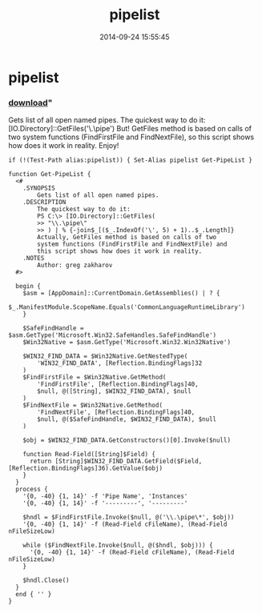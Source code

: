 ﻿---
pid:            5461
parent:         0
children:       
poster:         greg zakharov
title:          pipelist
date:           2014-09-24 15:55:45
format:         posh
---

# pipelist

### [download](5461.ps1)"

Gets list of all open named pipes. The quickest way to do it:
[IO.Directory]::GetFiles('\\.\pipe\')
But! GetFiles method is based on calls of two system functions (FindFirstFile and FindNextFile), so this script shows how does it work in reality.
Enjoy!

```posh
if (!(Test-Path alias:pipelist)) { Set-Alias pipelist Get-PipeList }

function Get-PipeList {
  <#
    .SYNOPSIS
        Gets list of all open named pipes.
    .DESCRIPTION
        The quickest way to do it:
        PS C:\> [IO.Directory]::GetFiles(
        >> "\\.\pipe\"
        >> ) | % {-join$_[($_.IndexOf('\', 5) + 1)..$_.Length]}
        Actually, GetFiles method is based on calls of two
        system functions (FindFirstFile and FindNextFile) and
        this script shows how does it work in reality.
    .NOTES
        Author: greg zakharov
  #>
  
  begin {
    $asm = [AppDomain]::CurrentDomain.GetAssemblies() | ? {
      $_.ManifestModule.ScopeName.Equals('CommonLanguageRuntimeLibrary')
    }
    
    $SafeFindHandle = $asm.GetType('Microsoft.Win32.SafeHandles.SafeFindHandle')
    $Win32Native = $asm.GetType('Microsoft.Win32.Win32Native')
    
    $WIN32_FIND_DATA = $Win32Native.GetNestedType(
        'WIN32_FIND_DATA', [Reflection.BindingFlags]32
    )
    $FindFirstFile = $Win32Native.GetMethod(
        'FindFirstFile', [Reflection.BindingFlags]40,
        $null, @([String], $WIN32_FIND_DATA), $null
    )
    $FindNextFile = $Win32Native.GetMethod(
        'FindNextFile', [Reflection.BindingFlags]40,
        $null, @($SafeFindHandle, $WIN32_FIND_DATA), $null
    )
    
    $obj = $WIN32_FIND_DATA.GetConstructors()[0].Invoke($null)
    
    function Read-Field([String]$Field) {
      return [String]$WIN32_FIND_DATA.GetField($Field, [Reflection.BindingFlags]36).GetValue($obj)
    }
  }
  process {
    '{0, -40} {1, 14}' -f 'Pipe Name', 'Instances'
    '{0, -40} {1, 14}' -f '---------', '---------'
    
    $hndl = $FindFirstFile.Invoke($null, @('\\.\pipe\*', $obj))
    '{0, -40} {1, 14}' -f (Read-Field cFileName), (Read-Field nFileSizeLow)
    
    while ($FindNextFile.Invoke($null, @($hndl, $obj))) {
      '{0, -40} {1, 14}' -f (Read-Field cFileName), (Read-Field nFileSizeLow)
    }
    
    $hndl.Close()
  }
  end { '' }
}
```
